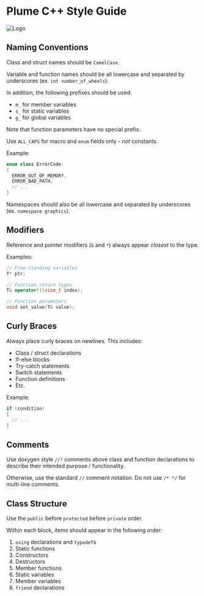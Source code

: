 # Plume C++ Style Guide

![Logo](https://github.com/mwalczyk/VulkanToolkit/blob/master/logo.png)

## Naming Conventions

Class and struct names should be `CamelCase`.

Variable and function names should be all lowercase and separated by underscores (ex. `int number_of_wheels`).

In addition, the following prefixes should be used:
- `m_` for member variables
- `s_` for static variables
- `g_` for global variables

Note that function parameters have no special prefix.

Use `ALL_CAPS` for macro and `enum` fields only - *not* constants.

Example:
```cpp
enum class ErrorCode
{
  ERROR_OUT_OF_MEMORY,
  ERROR_BAD_PATH,
  // ...
}
```

Namespaces should also be all lowercase and separated by underscores (ex. `namespace graphics`).

## Modifiers

Reference and pointer modifiers (`&` and `*`) always appear *closest* to the type.

Examples:
```cpp
// Free-standing variables
T* ptr;

// Function return types
T& operator[](size_t index);

// Function parameters
void set_value(T& value);
```

## Curly Braces

Always place curly braces on newlines. This includes:
- Class / struct declarations
- If-else blocks
- Try-catch statements
- Switch statements
- Function definitions
- Etc.

Example:
```cpp
if (condition)
{
  // ...
}
```

## Comments

Use doxygen style `//!` comments above class and function declarations to describe their
intended purpose / functionality.

Otherwise, use the standard `//` comment notation. Do not use `/* */` for multi-line comments.

## Class Structure

Use the `public` before `protected` before `private` order.

Within each block, items should appear in the following order:

1. `using` declarations and `typedef`s
2. Static functions
3. Constructors
4. Destructors
5. Member functions
6. Static variables
7. Member variables
8. `friend` declarations
